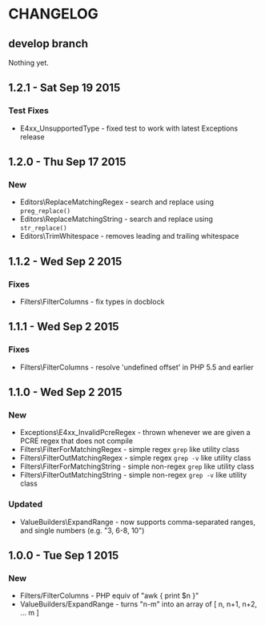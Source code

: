 # CHANGELOG

## develop branch

Nothing yet.

## 1.2.1 - Sat Sep 19 2015

### Test Fixes

* E4xx_UnsupportedType - fixed test to work with latest Exceptions release

## 1.2.0 - Thu Sep 17 2015

### New

* Editors\ReplaceMatchingRegex - search and replace using `preg_replace()`
* Editors\ReplaceMatchingString - search and replace using `str_replace()`
* Editors\TrimWhitespace - removes leading and trailing whitespace

## 1.1.2 - Wed Sep 2 2015

### Fixes

* Filters\FilterColumns - fix types in docblock

## 1.1.1 - Wed Sep 2 2015

### Fixes

* Filters\FilterColumns - resolve 'undefined offset' in PHP 5.5 and earlier

## 1.1.0 - Wed Sep 2 2015 

### New

* Exceptions\E4xx_InvalidPcreRegex - thrown whenever we are given a PCRE regex that does not compile
* Filters\FilterForMatchingRegex - simple regex `grep` like utility class
* Filters\FilterOutMatchingRegex - simple regex `grep -v` like utility class
* Filters\FilterForMatchingString - simple non-regex `grep` like utility class
* Filters\FilterOutMatchingString - simple non-regex `grep -v` like utility class

### Updated

* ValueBuilders\ExpandRange - now supports comma-separated ranges, and single numbers (e.g. "3, 6-8, 10")

## 1.0.0 - Tue Sep 1 2015

### New

* Filters/FilterColumns - PHP equiv of "awk { print $n }"
* ValueBuilders/ExpandRange - turns "n-m" into an array of [ n, n+1, n+2, ... m ]
